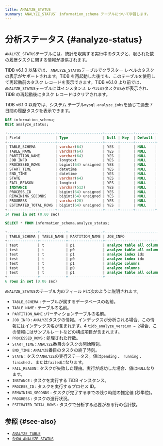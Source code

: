 ```yaml
---
title: ANALYZE_STATUS
summary: ANALYZE_STATUS` information_schema テーブルについて学習します。
---
```


# 分析ステータス {#analyze-status}

`ANALYZE_STATUS`テーブルには、統計を収集する実行中のタスクと、限られた数の履歴タスクに関する情報が提供されます。

TiDB v6.1.0 以降では、 `ANALYZE_STATUS`テーブルでクラスター レベルのタスクの表示がサポートされます。TiDB を再起動した後でも、このテーブルを使用して再起動前のタスク レコードを表示できます。TiDB v6.1.0 より前では、 `ANALYZE_STATUS`テーブルにはインスタンス レベルのタスクのみが表示され、TiDB の再起動後にタスク レコードはクリアされます。

TiDB v6.1.0 以降では、システム テーブル`mysql.analyze_jobs`を通じて過去 7 日間の履歴タスクを表示できます。

```sql
USE information_schema;
DESC analyze_status;
```

```sql
+----------------------+---------------------+------+------+---------+-------+
| Field                | Type                | Null | Key  | Default | Extra |
+----------------------+---------------------+------+------+---------+-------+
| TABLE_SCHEMA         | varchar(64)         | YES  |      | NULL    |       |
| TABLE_NAME           | varchar(64)         | YES  |      | NULL    |       |
| PARTITION_NAME       | varchar(64)         | YES  |      | NULL    |       |
| JOB_INFO             | longtext            | YES  |      | NULL    |       |
| PROCESSED_ROWS       | bigint(64) unsigned | YES  |      | NULL    |       |
| START_TIME           | datetime            | YES  |      | NULL    |       |
| END_TIME             | datetime            | YES  |      | NULL    |       |
| STATE                | varchar(64)         | YES  |      | NULL    |       |
| FAIL_REASON          | longtext            | YES  |      | NULL    |       |
| INSTANCE             | varchar(512)        | YES  |      | NULL    |       |
| PROCESS_ID           | bigint(64) unsigned | YES  |      | NULL    |       |
| REMAINING_SECONDS    | bigint(64) unsigned | YES  |      | NULL    |       |
| PROGRESS             | varchar(20)         | YES  |      | NULL    |       |
| ESTIMATED_TOTAL_ROWS | bigint(64) unsigned | YES  |      | NULL    |       |
+----------------------+---------------------+------+------+---------+-------+
14 rows in set (0.00 sec)
```

```sql
SELECT * FROM information_schema.analyze_status;
```

```sql
+--------------+------------+----------------+--------------------------------------------------------------------+----------------+---------------------+---------------------+----------+-------------+----------------+------------+----------------------+----------+-----------------------+
| TABLE_SCHEMA | TABLE_NAME | PARTITION_NAME | JOB_INFO                                                           | PROCESSED_ROWS | START_TIME          | END_TIME            | STATE    | FAIL_REASON | INSTANCE       | PROCESS_ID | REMAINING_SECONDS    | PROGRESS | ESTIMATED_TOTAL_ROWS  |
+--------------+------------+----------------+--------------------------------------------------------------------+----------------+---------------------+---------------------+----------+-------------+----------------+------------+----------------------+----------+-----------------------+
| test         | t          | p1             | analyze table all columns with 256 buckets, 500 topn, 1 samplerate |              0 | 2022-05-27 11:30:12 | 2022-05-27 11:30:12 | finished |        NULL | 127.0.0.1:4000 | NULL       | NULL                 | NULL     |                  NULL |
| test         | t          | p0             | analyze table all columns with 256 buckets, 500 topn, 1 samplerate |              0 | 2022-05-27 11:30:12 | 2022-05-27 11:30:12 | finished |        NULL | 127.0.0.1:4000 | NULL       | NULL                 | NULL     |                  NULL |
| test         | t          | p1             | analyze index idx                                                  |              0 | 2022-05-27 11:29:46 | 2022-05-27 11:29:46 | finished |        NULL | 127.0.0.1:4000 | NULL       | NULL                 | NULL     |                  NULL |
| test         | t          | p0             | analyze index idx                                                  |              0 | 2022-05-27 11:29:46 | 2022-05-27 11:29:46 | finished |        NULL | 127.0.0.1:4000 | NULL       | NULL                 | NULL     |                  NULL |
| test         | t          | p1             | analyze columns                                                    |              0 | 2022-05-27 11:29:46 | 2022-05-27 11:29:46 | finished |        NULL | 127.0.0.1:4000 | NULL       | NULL                 | NULL     |                  NULL |
| test         | t          | p0             | analyze columns                                                    |              0 | 2022-05-27 11:29:46 | 2022-05-27 11:29:46 | finished |        NULL | 127.0.0.1:4000 | NULL       | NULL                 | NULL     |                  NULL |
| test         | t          | p1             | analyze table all columns with 256 buckets, 500 topn, 1 samplerate |        1000000 | 2022-05-27 11:30:12 | 2022-05-27 11:40:12 | running  |        NULL | 127.0.0.1:4000 | 690208308  | 600s                 | 0.25     | 4000000               |
+--------------+------------+----------------+--------------------------------------------------------------------+----------------+---------------------+---------------------+----------+-------------+----------------+------------+----------------------+----------+-----------------------+
6 rows in set (0.00 sec)
```

`ANALYZE_STATUS`のテーブル内のフィールドは次のように説明されます。

-   `TABLE_SCHEMA` : テーブルが属するデータベースの名前。
-   `TABLE_NAME` : テーブルの名前。
-   `PARTITION_NAME` :パーティションテーブルの名前。
-   `JOB_INFO` : `ANALYZE`タスクの情報。インデックスが分析される場合、この情報にはインデックス名が含まれます。4 `tidb_analyze_version = 2`場合、この情報にはサンプルレートなどの構成項目が含まれます。
-   `PROCESSED_ROWS` : 処理された行数。
-   `START_TIME` : `ANALYZE`番目のタスクの開始時刻。
-   `END_TIME` : `ANALYZE`番目のタスクの終了時刻。
-   `STATE` : タスク`ANALYZE`の実行ステータス。値は`pending` 、 `running` 、 `finished` 、または`failed`になります。
-   `FAIL_REASON` : タスクが失敗した理由。実行が成功した場合、値は`NULL`なります。
-   `INSTANCE` : タスクを実行する TiDB インスタンス。
-   `PROCESS_ID` : タスクを実行するプロセス ID。
-   `REMAINING_SECONDS` : タスクが完了するまでの残り時間の推定値 (秒単位)。
-   `PROGRESS` : タスクの進行状況。
-   `ESTIMATED_TOTAL_ROWS` : タスクで分析する必要がある行の合計数。

## 参照 {#see-also}

-   [`ANALYZE TABLE`](/sql-statements/sql-statement-analyze-table.md)
-   [`SHOW ANALYZE STATUS`](/sql-statements/sql-statement-show-analyze-status.md)
